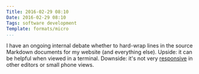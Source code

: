 ```yaml
---
Title: 2016-02-29 08:10
Date: 2016-02-29 08:10
Tags: software development
Template: formats/micro
...
```


I have an ongoing internal debate whether to hard-wrap lines in the source Markdown documents for my website (and everything else). Upside: it can be helpful when viewed in a terminal. Downside: it's not very [responsive] in other editors or small phone views.

[responsive]: http://ami.responsivedesign.is/?url=http%3A%2F%2Fwww.chriskrycho.com%2F2016%2Frust-and-swift-xiii.txt
